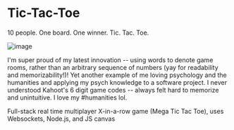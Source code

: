 ﻿# Tic-Tac-Toe

10 people. One board. One winner. Tic. Tac. Toe. 

![image](https://github.com/kenneth-ge/Tic-Tac-Toe/assets/57784063/e2051f46-0c16-4b60-9880-7d8caaa9d5ea)

I'm super proud of my latest innovation -- using words to denote game rooms, rather than an arbitrary sequence of numbers (yay for readability and memorizability!)! Yet another example of me loving psychology and the humanities and applying my psych knowledge to a software project. I never understood Kahoot's 6 digit game codes -- always felt hard to memorize and unintuitive. I love my #humanities lol. 

Full-stack real time multiplayer X-in-a-row game (Mega Tic Tac Toe), uses Websockets, Node.js, and JS canvas
